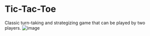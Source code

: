 # Tic-Tac-Toe
Classic turn-taking and strategizing game that can be played by two players. 
![image](https://user-images.githubusercontent.com/73958706/128918364-dc6f453a-dd76-4d63-aca7-d1701013fa85.png)
